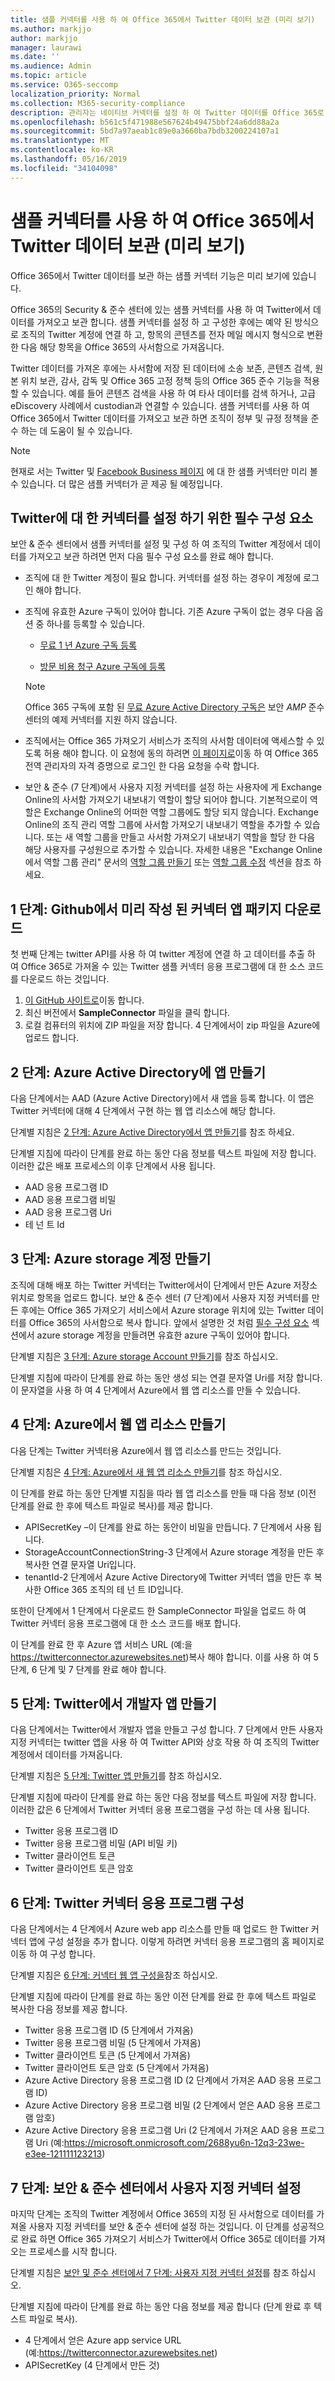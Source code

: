 ```yaml
---
title: 샘플 커넥터를 사용 하 여 Office 365에서 Twitter 데이터 보관 (미리 보기)
ms.author: markjjo
author: markjjo
manager: laurawi
ms.date: ''
ms.audience: Admin
ms.topic: article
ms.service: O365-seccomp
localization_priority: Normal
ms.collection: M365-security-compliance
description: 관리자는 네이티브 커넥터를 설정 하 여 Twitter 데이터를 Office 365로 가져올 수 있습니다. 이를 통해 Office 365의 타사 데이터 원본에서 데이터를 보관할 수 있으므로 법적 보존, 콘텐츠 검색 및 보존 정책과 같은 규정 준수 기능을 사용 하 여 조직의 타사 데이터를 관리 하는 것을 관리할 수도 있습니다.
ms.openlocfilehash: b561c5f471988e567624b49475bbf24a6dd88a2a
ms.sourcegitcommit: 5bd7a97aeab1c89e0a3660ba7bdb3200224107a1
ms.translationtype: MT
ms.contentlocale: ko-KR
ms.lasthandoff: 05/16/2019
ms.locfileid: "34104098"
---
```

# <a name="use-a-sample-connector-to-archive-twitter-data-in-office-365-preview"></a>샘플 커넥터를 사용 하 여 Office 365에서 Twitter 데이터 보관 (미리 보기)

Office 365에서 Twitter 데이터를 보관 하는 샘플 커넥터 기능은 미리 보기에 있습니다.

Office 365의 Security & 준수 센터에 있는 샘플 커넥터를 사용 하 여 Twitter에서 데이터를 가져오고 보관 합니다. 샘플 커넥터를 설정 하 고 구성한 후에는 예약 된 방식으로 조직의 Twitter 계정에 연결 하 고, 항목의 콘텐츠를 전자 메일 메시지 형식으로 변환한 다음 해당 항목을 Office 365의 사서함으로 가져옵니다.

Twitter 데이터를 가져온 후에는 사서함에 저장 된 데이터에 소송 보존, 콘텐츠 검색, 원본 위치 보관, 감사, 감독 및 Office 365 고정 정책 등의 Office 365 준수 기능을 적용할 수 있습니다. 예를 들어 콘텐츠 검색을 사용 하 여 타사 데이터를 검색 하거나, 고급 eDiscovery 사례에서 custodian과 연결할 수 있습니다. 샘플 커넥터를 사용 하 여 Office 365에서 Twitter 데이터를 가져오고 보관 하면 조직이 정부 및 규정 정책을 준수 하는 데 도움이 될 수 있습니다.

> [!NOTE]
> 현재로 서는 Twitter 및 [Facebook Business 페이지](archive-facebook-data-with-sample-connector.md) 에 대 한 샘플 커넥터만 미리 볼 수 있습니다. 더 많은 샘플 커넥터가 곧 제공 될 예정입니다.


## <a name="prerequisites-for-setting-up-a-connector-for-twitter"></a>Twitter에 대 한 커넥터를 설정 하기 위한 필수 구성 요소

보안 & 준수 센터에서 샘플 커넥터를 설정 및 구성 하 여 조직의 Twitter 계정에서 데이터를 가져오고 보관 하려면 먼저 다음 필수 구성 요소를 완료 해야 합니다. 

- 조직에 대 한 Twitter 계정이 필요 합니다. 커넥터를 설정 하는 경우이 계정에 로그인 해야 합니다.

- 조직에 유효한 Azure 구독이 있어야 합니다. 기존 Azure 구독이 없는 경우 다음 옵션 중 하나를 등록할 수 있습니다.

    - [무료 1 년 Azure 구독 등록](https://azure.microsoft.com/free) 

    - [방문 비용 청구 Azure 구독에 등록](https://azure.microsoft.com/pricing/purchase-options/pay-as-you-go/)

    > [!NOTE]
    > Office 365 구독에 포함 된 [무료 Azure Active Directory 구독은](use-your-free-azure-ad-subscription-in-office-365.md) 보안 _AMP_ 준수 센터의 예제 커넥터를 지원 하지 않습니다.

- 조직에서는 Office 365 가져오기 서비스가 조직의 사서함 데이터에 액세스할 수 있도록 허용 해야 합니다. 이 요청에 동의 하려면 [이 페이지로](https://login.microsoftonline.com/common/oauth2/authorize?client_id=570d0bec-d001-4c4e-985e-3ab17fdc3073&response_type=code&redirect_uri=https://portal.azure.com/&nonce=1234&prompt=admin_consent)이동 하 여 Office 365 전역 관리자의 자격 증명으로 로그인 한 다음 요청을 수락 합니다.

- 보안 & 준수 (7 단계)에서 사용자 지정 커넥터를 설정 하는 사용자에 게 Exchange Online의 사서함 가져오기 내보내기 역할이 할당 되어야 합니다. 기본적으로이 역할은 Exchange Online의 어떠한 역할 그룹에도 할당 되지 않습니다. Exchange Online의 조직 관리 역할 그룹에 사서함 가져오기 내보내기 역할을 추가할 수 있습니다. 또는 새 역할 그룹을 만들고 사서함 가져오기 내보내기 역할을 할당 한 다음 해당 사용자를 구성원으로 추가할 수 있습니다. 자세한 내용은 "Exchange Online에서 역할 그룹 관리" 문서의 [역할 그룹 만들기](https://docs.microsoft.com/Exchange/permissions-exo/role-groups#create-role-groups) 또는 [역할 그룹 수정](https://docs.microsoft.com/Exchange/permissions-exo/role-groups#modify-role-groups) 섹션을 참조 하세요.

## <a name="step-1-download-the-pre-built-connector-app-package-from-github"></a>1 단계: Github에서 미리 작성 된 커넥터 앱 패키지 다운로드

첫 번째 단계는 twitter API를 사용 하 여 twitter 계정에 연결 하 고 데이터를 추출 하 여 Office 365로 가져올 수 있는 Twitter 샘플 커넥터 응용 프로그램에 대 한 소스 코드를 다운로드 하는 것입니다.

1. [이 GitHub 사이트로](https://github.com/microsoft/m365-sample-twitter-connector-csharp-aspnet/releases)이동 합니다. 
2. 최신 버전에서 **SampleConnector** 파일을 클릭 합니다.
3. 로컬 컴퓨터의 위치에 ZIP 파일을 저장 합니다. 4 단계에서이 zip 파일을 Azure에 업로드 합니다.

## <a name="step-2-create-an-app-in-azure-active-directory"></a>2 단계: Azure Active Directory에 앱 만들기

다음 단계에서는 AAD (Azure Active Directory)에서 새 앱을 등록 합니다. 이 앱은 Twitter 커넥터에 대해 4 단계에서 구현 하는 웹 앱 리소스에 해당 합니다. 

단계별 지침은 [2 단계: Azure Active Directory에서 앱 만들기](deploy-twitter-connector.md#step-2-create-an-app-in-azure-active-directory)를 참조 하세요.

단계별 지침에 따라이 단계를 완료 하는 동안 다음 정보를 텍스트 파일에 저장 합니다. 이러한 값은 배포 프로세스의 이후 단계에서 사용 됩니다.

- AAD 응용 프로그램 ID
- AAD 응용 프로그램 비밀
- AAD 응용 프로그램 Uri
- 테 넌 트 Id

## <a name="step-3-create-an-azure-storage-account"></a>3 단계: Azure storage 계정 만들기

조직에 대해 배포 하는 Twitter 커넥터는 Twitter에서이 단계에서 만든 Azure 저장소 위치로 항목을 업로드 합니다. 보안 & 준수 센터 (7 단계)에서 사용자 지정 커넥터를 만든 후에는 Office 365 가져오기 서비스에서 Azure storage 위치에 있는 Twitter 데이터를 Office 365의 사서함으로 복사 합니다. 앞에서 설명한 것 처럼 [필수 구성 요소](#prerequisites-for-setting-up-a-connector-for-twitter) 섹션에서 azure storage 계정을 만들려면 유효한 azure 구독이 있어야 합니다.

단계별 지침은 [3 단계: Azure storage Account 만들기](deploy-twitter-connector.md#step-3-create-an-azure-storage-account)를 참조 하십시오.

단계별 지침에 따라이 단계를 완료 하는 동안 생성 되는 연결 문자열 Uri를 저장 합니다. 이 문자열을 사용 하 여 4 단계에서 Azure에서 웹 앱 리소스를 만들 수 있습니다.

## <a name="step-4-create-a-web-app-resource-in-azure"></a>4 단계: Azure에서 웹 앱 리소스 만들기

다음 단계는 Twitter 커넥터용 Azure에서 웹 앱 리소스를 만드는 것입니다. 

단계별 지침은 [4 단계: Azure에서 새 웹 앱 리소스 만들기](deploy-twitter-connector.md#step-4-create-a-new-web-app-resource-in-azure)를 참조 하십시오.

이 단계를 완료 하는 동안 단계별 지침을 따라 웹 앱 리소스를 만들 때 다음 정보 (이전 단계를 완료 한 후에 텍스트 파일로 복사)를 제공 합니다.

- APISecretKey –이 단계를 완료 하는 동안이 비밀을 만듭니다. 7 단계에서 사용 됩니다.
- StorageAccountConnectionString-3 단계에서 Azure storage 계정을 만든 후 복사한 연결 문자열 Uri입니다.
- tenantId-2 단계에서 Azure Active Directory에 Twitter 커넥터 앱을 만든 후 복사한 Office 365 조직의 테 넌 트 ID입니다.

또한이 단계에서 1 단계에서 다운로드 한 SampleConnector 파일을 업로드 하 여 Twitter 커넥터 응용 프로그램에 대 한 소스 코드를 배포 합니다.

이 단계를 완료 한 후 Azure 앱 서비스 URL (예:을 https://twitterconnector.azurewebsites.net)복사 해야 합니다. 이를 사용 하 여 5 단계, 6 단계 및 7 단계를 완료 해야 합니다.

## <a name="step-5-create-developer-app-on-twitter"></a>5 단계: Twitter에서 개발자 앱 만들기

다음 단계에서는 Twitter에서 개발자 앱을 만들고 구성 합니다. 7 단계에서 만든 사용자 지정 커넥터는 twitter 앱을 사용 하 여 Twitter API와 상호 작용 하 여 조직의 Twitter 계정에서 데이터를 가져옵니다.

단계별 지침은 [5 단계: Twitter 앱 만들기](deploy-twitter-connector.md#step-5-create-the-twitter-app)를 참조 하십시오.

단계별 지침에 따라이 단계를 완료 하는 동안 다음 정보를 텍스트 파일에 저장 합니다. 이러한 값은 6 단계에서 Twitter 커넥터 응용 프로그램을 구성 하는 데 사용 됩니다.

- Twitter 응용 프로그램 ID
- Twitter 응용 프로그램 비밀 (API 비밀 키)
- Twitter 클라이언트 토큰
- Twitter 클라이언트 토큰 암호

## <a name="step-6-configure-the-twitter-connector-app"></a>6 단계: Twitter 커넥터 응용 프로그램 구성

다음 단계에서는 4 단계에서 Azure web app 리소스를 만들 때 업로드 한 Twitter 커넥터 앱에 구성 설정을 추가 합니다. 이렇게 하려면 커넥터 응용 프로그램의 홈 페이지로 이동 하 여 구성 합니다.

단계별 지침은 [6 단계: 커넥터 웹 앱 구성을](deploy-twitter-connector.md#step-6-configure-the-connector-web-app)참조 하십시오.

단계별 지침에 따라이 단계를 완료 하는 동안 이전 단계를 완료 한 후에 텍스트 파일로 복사한 다음 정보를 제공 합니다.

- Twitter 응용 프로그램 ID (5 단계에서 가져옴)
- Twitter 응용 프로그램 비밀 (5 단계에서 가져옴)
- Twitter 클라이언트 토큰 (5 단계에서 가져옴)
- Twitter 클라이언트 토큰 암호 (5 단계에서 가져옴)
- Azure Active Directory 응용 프로그램 ID (2 단계에서 가져온 AAD 응용 프로그램 ID)
- Azure Active Directory 응용 프로그램 비밀 (2 단계에서 얻은 AAD 응용 프로그램 암호)
- Azure Active Directory 응용 프로그램 Uri (2 단계에서 가져온 AAD 응용 프로그램 Uri (예:https://microsoft.onmicrosoft.com/2688yu6n-12q3-23we-e3ee-121111123213)

## <a name="step-7-set-up-a-custom-connector-in-the-security--compliance-center"></a>7 단계: 보안 & 준수 센터에서 사용자 지정 커넥터 설정

마지막 단계는 조직의 Twitter 계정에서 Office 365의 지정 된 사서함으로 데이터를 가져올 사용자 지정 커넥터를 보안 & 준수 센터에 설정 하는 것입니다. 이 단계를 성공적으로 완료 하면 Office 365 가져오기 서비스가 Twitter에서 Office 365로 데이터를 가져오는 프로세스를 시작 합니다. 

단계별 지침은 [보안 및 준수 센터에서 7 단계: 사용자 지정 커넥터 설정](deploy-twitter-connector.md#step-7-set-up-a-custom-connector-in-the-security-and-compliance-center)를 참조 하십시오. 

단계별 지침에 따라이 단계를 완료 하는 동안 다음 정보를 제공 합니다 (단계 완료 후 텍스트 파일로 복사).

- 4 단계에서 얻은 Azure app service URL (예:https://twitterconnector.azurewebsites.net)
- APISecretKey (4 단계에서 만든 것)
